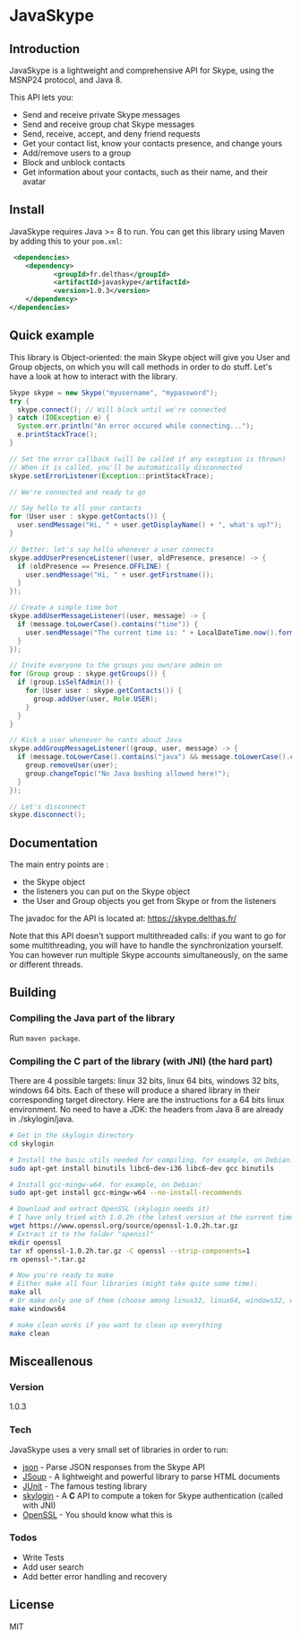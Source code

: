 # JavaSkype

## Introduction

JavaSkype is a lightweight and comprehensive API for Skype, using the MSNP24 protocol, and Java 8.

This API lets you:
- Send and receive private Skype messages
- Send and receive group chat Skype messages
- Send, receive, accept, and deny friend requests
- Get your contact list, know your contacts presence, and change yours
- Add/remove users to a group
- Block and unblock contacts
- Get information about your contacts, such as their name, and their avatar

## Install

JavaSkype requires Java >= 8 to run. You can get this library using Maven by adding this to your ```pom.xml```:

```xml
 <dependencies>
    <dependency>       
           <groupId>fr.delthas</groupId>
           <artifactId>javaskype</artifactId>
           <version>1.0.3</version>
    </dependency>
</dependencies>
```

## Quick example

This library is Object-oriented: the main Skype object will give you User and Group objects, on which you will call methods in order to do stuff. Let's have a look at how to interact with the library.

```java
Skype skype = new Skype("myusername", "mypassword");
try {
  skype.connect(); // Will block until we're connected
} catch (IOException e) {
  System.err.println("An error occured while connecting...");
  e.printStackTrace();
}

// Set the error callback (will be called if any exception is thrown)
// When it is called, you'll be automatically disconnected
skype.setErrorListener(Exception::printStackTrace);

// We're connected and ready to go

// Say hello to all your contacts
for (User user : skype.getContacts()) {
  user.sendMessage("Hi, " + user.getDisplayName() + ", what's up?");
}

// Better: let's say hello whenever a user connects
skype.addUserPresenceListener((user, oldPresence, presence) -> {
  if (oldPresence == Presence.OFFLINE) {
    user.sendMessage("Hi, " + user.getFirstname());
  }
});

// Create a simple time bot
skype.addUserMessageListener((user, message) -> {
  if (message.toLowerCase().contains("time")) {
    user.sendMessage("The current time is: " + LocalDateTime.now().format(DateTimeFormatter.ISO_LOCAL_DATE_TIME));
  }
});

// Invite everyone to the groups you own/are admin on
for (Group group : skype.getGroups()) {
  if (group.isSelfAdmin()) {
    for (User user : skype.getContacts()) {
      group.addUser(user, Role.USER);
    }
  }
}

// Kick a user whenever he rants about Java
skype.addGroupMessageListener((group, user, message) -> {
  if (message.toLowerCase().contains("java") && message.toLowerCase().contains("bad")) {
    group.removeUser(user);
    group.changeTopic("No Java bashing allowed here!");
  }
});

// Let's disconnect
skype.disconnect();
```

## Documentation

The main entry points are :
- the Skype object
- the listeners you can put on the Skype object
- the User and Group objects you get from Skype or from the listeners

The javadoc for the API is located at: https://skype.delthas.fr/

Note that this API doesn't support multithreaded calls: if you want to go for some multithreading, you will have to handle the synchronization yourself. You can however run multiple Skype accounts simultaneously, on the same or different threads.

## Building

### Compiling the Java part of the library
Run ```maven package```.

### Compiling the C part of the library (with JNI) (the hard part)
There are 4 possible targets: linux 32 bits, linux 64 bits, windows 32 bits, windows 64 bits. Each of these will produce a shared library in their corresponding target directory. Here are the instructions for a 64 bits linux environment. No need to have a JDK: the headers from Java 8 are already in ./skylogin/java.
```sh
# Get in the skylogin directory
cd skylogin

# Install the basic utils needed for compiling, for example, on Debian:
sudo apt-get install binutils libc6-dev-i36 libc6-dev gcc binutils

# Install gcc-mingw-w64. for example, on Debian:
sudo apt-get install gcc-mingw-w64 --no-install-recommends

# Download and extract OpenSSL (skylogin needs it)
# I have only tried with 1.0.2h (the latest version at the current time)
wget https://www.openssl.org/source/openssl-1.0.2h.tar.gz
# Extract it to the folder "openssl"
mkdir openssl
tar xf openssl-1.0.2h.tar.gz -C openssl --strip-components=1
rm openssl-*.tar.gz

# Now you're ready to make
# Either make all four libraries (might take quite some time):
make all
# Or make only one of them (choose among linux32, linux64, windows32, windows64)
make windows64

# make clean works if you want to clean up everything
make clean
```

## Misceallenous

### Version
1.0.3

### Tech

JavaSkype uses a very small set of libraries in order to run:

* [json](http://mvnrepository.com/artifact/org.json/json) - Parse JSON responses from the Skype API
* [JSoup](https://jsoup.org) - A lightweight and powerful library to parse HTML documents
* [JUnit](http://junit.org) - The famous testing library
* [skylogin](https://github.com/msndevs/skylogin) - A **C** API to compute a token for Skype authentication (called with JNI)
* [OpenSSL](https://www.openssl.org) - You should know what this is

### Todos

 - Write Tests
 - Add user search
 - Add better error handling and recovery

License
----

MIT

